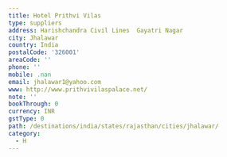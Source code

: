 ```yaml
---
title: Hotel Prithvi Vilas
type: suppliers
address: Harishchandra Civil Lines  Gayatri Nagar
city: Jhalawar
country: India
postalCode: '326001'
areaCode: ''
phone: ''
mobile: .nan
email: jhalawar1@yahoo.com
www: http://www.prithvivilaspalace.net/
note: ''
bookThrough: 0
currency: INR
gstType: 0
path: /destinations/india/states/rajasthan/cities/jhalawar/
category:
  - H
---
```


